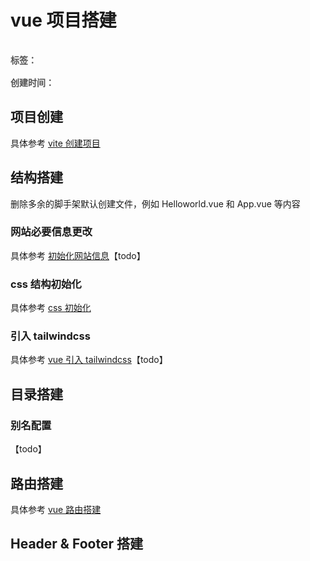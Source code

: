 # vue 项目搭建

<div style="color: red;padding: 16px 0; font-weight: 600;color: rgb(82 82 82); display: flex;gap: 10px;">
    <span>标签：</span>
    <Badge type="tip" text="前端" />
    <Badge type="tip" text="html" />
    <Badge type="tip" text="原子化" />
</div>

<div style="color: red; font-weight: 600;color: rgb(82 82 82);">
    <span>创建时间：</span>
    <Badge type="tip" text="2024-05-03" />
</div>

## 项目创建

具体参考 [vite 创建项目](./vue_vite.md)

## 结构搭建

删除多余的脚手架默认创建文件，例如 Helloworld.vue 和 App.vue 等内容

### 网站必要信息更改

具体参考 [初始化网站信息]()【todo】

### css 结构初始化

具体参考 [css 初始化]()

### 引入 tailwindcss

具体参考 [vue 引入 tailwindcss](../front-end/vue_connect_tailwindcss.md)【todo】

## 目录搭建

### 别名配置

【todo】

## 路由搭建

具体参考 [vue 路由搭建](../vue/vue_router.md)

## Header & Footer 搭建




